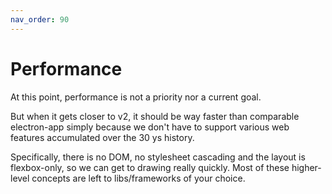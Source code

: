 ```yaml
---
nav_order: 90
---
```


# Performance

At this point, performance is not a priority nor a current goal.

But when it gets closer to v2, it should be way faster than comparable electron-app simply because we don't have to support various web features accumulated over the 30 ys history.

Specifically, there is no DOM, no stylesheet cascading and the layout is flexbox-only, so we can get to drawing really quickly. Most of these higher-level concepts are left to libs/frameworks of your choice.
